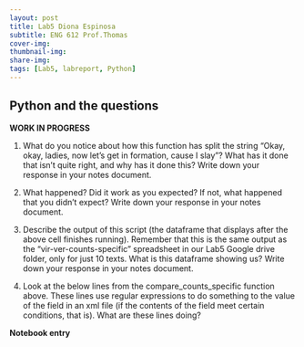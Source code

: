 ```yaml
---
layout: post
title: Lab5 Diona Espinosa
subtitle: ENG 612 Prof.Thomas
cover-img:
thumbnail-img: 
share-img: 
tags: [Lab5, labreport, Python]
---
```


## Python and the questions

**WORK IN PROGRESS**

1. What do you notice about how this function has split the string “Okay, okay, ladies, now let’s get in formation, cause I slay”? What has it done that isn’t quite right, and why has it done this? Write down your response in your notes document.

2. What happened? Did it work as you expected? If not, what happened that you didn’t expect? Write down your response in your notes document.

3. Describe the output of this script (the dataframe that displays after the above cell finishes running). Remember that this is the same output as the “vir-ver-counts-specific” spreadsheet in our Lab5 Google drive folder, only for just 10 texts. What is this dataframe showing us? Write down your response in your notes document.

4. Look at the below lines from the compare_counts_specific function above. These lines use regular expressions to do something to the value of the <date> field in an xml file (if the contents of the <date> field meet certain conditions, that is). What are these lines doing?




**Notebook entry**